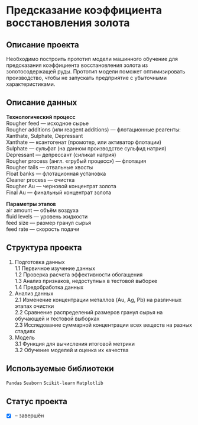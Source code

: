 # Предсказание коэффициента восстановления золота

## Описание проекта
Необходимо построить прототип модели машинного обучение для предсказания коэффициента восстановления золота из золотосодержащей руды. Прототип модели поможет оптимизировать производство, чтобы не запускать предприятие с убыточными характеристиками.

## Описание данных
**Технологический процесс**  
Rougher feed — исходное сырье  
Rougher additions (или reagent additions) — флотационные реагенты: Xanthate, Sulphate, Depressant  
Xanthate — ксантогенат (промотер, или активатор флотации)  
Sulphate — сульфат (на данном производстве сульфид натрия)  
Depressant — депрессант (силикат натрия)  
Rougher process (англ. «грубый процесс») — флотация  
Rougher tails — отвальные хвосты  
Float banks — флотационная установка  
Cleaner process — очистка  
Rougher Au — черновой концентрат золота  
Final Au — финальный концентрат золота  

**Параметры этапов**  
air amount — объём воздуха  
fluid levels — уровень жидкости  
feed size — размер гранул сырья  
feed rate — скорость подачи  

## Структура проекта
1. Подготовка данных  
1.1 Первичное изучение данных  
1.2 Проверка расчета эффективности обогащения  
1.3 Анализ признаков, недоступных в тестовой выборке  
1.4 Предобработка данных  
2. Анализ данных  
2.1 Изменение концентрации металлов (Au, Ag, Pb) на различных этапах очистки  
2.2 Сравнение распределений размеров гранул сырья на обучающей и тестовой выборках  
2.3 Исследование суммарной концентрации всех веществ на разных стадиях  
3. Модель  
3.1 Функция для вычисления итоговой метрики  
3.2 Обучение моделей и оценка их качества  

## Используемые библиотеки
`Pandas` `Seaborn` `Scikit-learn` `Matplotlib`

## Статус проекта
- [x] – завершён